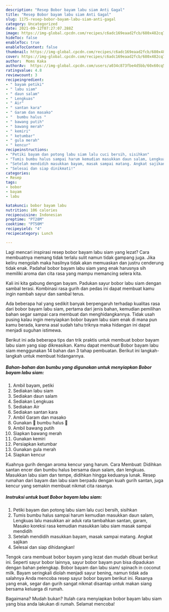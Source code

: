 ```yaml
---
description: "Resep Bobor bayam labu siam Anti Gagal"
title: "Resep Bobor bayam labu siam Anti Gagal"
slug: 1175-resep-bobor-bayam-labu-siam-anti-gagal
category: Uncategorized
date: 2021-09-12T07:27:07.288Z
image: https://img-global.cpcdn.com/recipes/c6adc169eaad2fcb/680x482cq70/bobor-bayam-labu-siam-foto-resep-utama.jpg
hideToc: false
enableToc: true
enableTocContent: false
thumbnail: https://img-global.cpcdn.com/recipes/c6adc169eaad2fcb/680x482cq70/bobor-bayam-labu-siam-foto-resep-utama.jpg
cover: https://img-global.cpcdn.com/recipes/c6adc169eaad2fcb/680x482cq70/bobor-bayam-labu-siam-foto-resep-utama.jpg
author:  Moms Kaka
authorAv:  https://img-global.cpcdn.com/users/a034c873fbe4d5bb/60x60cq50/avatar.jpg
ratingvalue: 4.8
reviewcount: 3
recipeingredient:
- " bayam petiki"
- " labu siam"
- " daun salam"
- " Lengkuas"
- " Air"
- " santan kara"
- " Garam dan masako"
- "  bumbu halus "
- " bawang putih"
- " bawang merah"
- " kemiri"
- " ketumbar"
- " gula merah"
- " kencur"
recipeinstructions:
- "Petiki bayam dan potong labu siam lalu cuci bersih, sisihkan"
- "Tumis bumbu halus sampai harum kemudian masukkan daun salam, Lengkuas lalu masukkan air aduk rata tambahkan santan, garam, Masako koreksi rasa kemudian masukkan labu siam masak sampai mendidih"
- "Setelah mendidih masukkan bayam, masak sampai matang. Angkat sajikan"
- "Selesai dan siap dinikmati!"
categories:
- Resep
tags:
- bobor
- bayam
- labu

katakunci: bobor bayam labu 
nutrition: 106 calories
recipecuisine: Indonesian
preptime: "PT28M"
cooktime: "PT50M"
recipeyield: "4"
recipecategory: Lunch

---
```



Lagi mencari inspirasi resep bobor bayam labu siam yang lezat? Cara membuatnya memang tidak terlalu sulit namun tidak gampang juga. Jika keliru mengolah maka hasilnya tidak akan memuaskan dan justru cenderung tidak enak. Padahal bobor bayam labu siam yang enak harusnya sih memiliki aroma dan cita rasa yang mampu memancing selera kita.


Kali ini kita gabung dengan bayam. Padukan sayur bobor labu siam dengan sambal terasi. Kombinasi rasa gurih dan pedas ini dapat membuat kamu ingin nambah sayur dan sambal terus.

Ada beberapa hal yang sedikit banyak berpengaruh terhadap kualitas rasa dari bobor bayam labu siam, pertama dari jenis bahan, kemudian pemilihan bahan segar sampai cara membuat dan menghidangkannya. Tidak usah pusing kalau ingin menyiapkan bobor bayam labu siam enak di mana pun kamu berada, karena asal sudah tahu triknya maka hidangan ini dapat menjadi suguhan istimewa.


Berikut ini ada beberapa tips dan trik praktis untuk membuat bobor bayam labu siam yang siap dikreasikan. Kamu dapat membuat Bobor bayam labu siam menggunakan 14 bahan dan 3 tahap pembuatan. Berikut ini langkah-langkah untuk membuat hidangannya.

<!--inarticleads1-->

##### Bahan-bahan dan bumbu yang digunakan untuk menyiapkan Bobor bayam labu siam:

1. Ambil  bayam, petiki
1. Sediakan  labu siam
1. Sediakan  daun salam
1. Sediakan  Lengkuas
1. Sediakan  Air
1. Sediakan  santan kara
1. Ambil  Garam dan masako
1. Gunakan  🌾 bumbu halus 🌾
1. Ambil  bawang putih
1. Siapkan  bawang merah
1. Gunakan  kemiri
1. Persiapkan  ketumbar
1. Gunakan  gula merah
1. Siapkan  kencur


Kuahnya gurih dengan aroma kencur yang harum. Cara Membuat: Didihkan santan encer dan bumbu halus bersama daun salam, dan lengkuas. Masukkan labu siam dan tempe, didihkan hingga keduanya lunak. Resep rumahan dari bayam dan labu siam berpadu dengan kuah gurih santan, juga kencur yang semakin membuat nikmat cita rasanya. 

<!--inarticleads2-->

##### Instruksi untuk buat Bobor bayam labu siam:

1. Petiki bayam dan potong labu siam lalu cuci bersih, sisihkan
1. Tumis bumbu halus sampai harum kemudian masukkan daun salam, Lengkuas lalu masukkan air aduk rata tambahkan santan, garam, Masako koreksi rasa kemudian masukkan labu siam masak sampai mendidih
1. Setelah mendidih masukkan bayam, masak sampai matang. Angkat sajikan
1. Selesai dan siap dihidangkan!

Tengok cara membuat bobor bayam yang lezat dan mudah dibuat berikut ini. Seperti sayur bobor lainnya, sayur bobor bayam pun bisa dipadukan dengan bahan pelengkap. Bobor bayam dan labu siam/ spinach in coconut milk. Bayam seringkali diolah menjadi sayur bening, namun tidak ada salahnya Anda mencoba resep sayur bobor bayam berikut ini. Rasanya yang enak, segar dan gurih sangat nikmat disantap untuk makan siang bersama keluarga di rumah. 

Bagaimana? Mudah bukan? Itulah cara menyiapkan bobor bayam labu siam yang bisa anda lakukan di rumah. Selamat mencoba!
